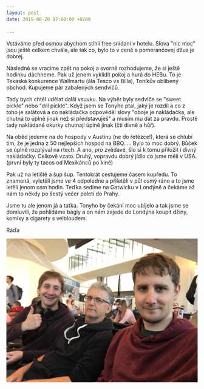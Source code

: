 ```yaml
---
layout: post
date: 2019-08-20 07:00:00 +0200

---
```

Vstáváme před osmou abychom stihli free snídani v hotelu. Slova "nic moc" jsou ještě celkem chvála, ale tak co, bylo to v ceně a pomerančovej džus je dobrej.

Následně se vracíme zpět na pokoj a svorně rozhodujeme, že si ještě hodinku dáchneme. Pak už jenom vyklidit pokoj a hurá do HEBu. To je Texaská konkurence Wallmartu (ála Tesco vs Billa), Toníkův oblíbený obchod. Kupujeme pár zabalených sendvičů. 

Tady bych chtěl udělat další vsuvku. Na výběr byly sedviče se "sweet pickle" nebo "dill pickle". Když jsem se Tonyho ptal, jaký je rozdíl a co z toho je salátová a co nakládačka odpověděl slovy "oboje je nakládačka, ale chutná to úplně jinak než si představuješ" a musím mu dát za pravdu. Prostě tady nakládané okurky chutnají úplně jinak (čti divně a hůř).

Na oběd jedeme na do hospody v Austinu (ne do řetězce!), která se chlubí tím, že je jedna z 50 nejlepších hospod na BBQ. ... Bylo to moc dobrý. Bůček se úplně rozplýval na rtech. A ano, pro zvědavé, šlo si k tomu přiložit i divný nakládačky. Celkově vzato. Druhý, vopravdu dobrý jídlo co jsme měli v USA. (první byly ty tacos od Mexikánců po kině)

Pak už na letiště a šup šup. Tentokrát cestujeme časem kupředu. To znamená, vyletěli jsme ve 4 odpoledne a přiletěli v půl osmý ráno a to jsme letěli jenom osm hodin. Teďka sedíme na Gatwicku v Londýně a čekáme až nám to někdy po šestý večer poletí do Prahy.

Jsme tu ale jenom já a taťka. Tonyho by čekání moc ubíjelo a tak jsme se domluvili, že pohlídáme bágly a on nám zajede do Londýna koupit džíny, komixy a cigarety s velbloudem.

Ráďa

![](/fotky-amerika/612DA9C6-1220-4D01-B174-545A1D26B5B4.jpeg)